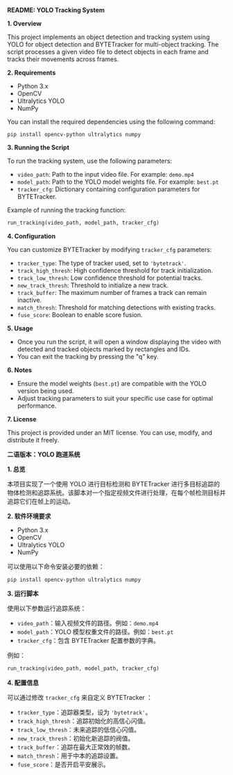 **README: YOLO Tracking System**

**1. Overview**

This project implements an object detection and tracking system using YOLO for object detection and BYTETracker for multi-object tracking. The script processes a given video file to detect objects in each frame and tracks their movements across frames.

**2. Requirements**

- Python 3.x
- OpenCV
- Ultralytics YOLO
- NumPy

You can install the required dependencies using the following command:

```
pip install opencv-python ultralytics numpy
```

**3. Running the Script**

To run the tracking system, use the following parameters:

- `video_path`: Path to the input video file. For example: `demo.mp4`
- `model_path`: Path to the YOLO model weights file. For example: `best.pt`
- `tracker_cfg`: Dictionary containing configuration parameters for BYTETracker.

Example of running the tracking function:

```python
run_tracking(video_path, model_path, tracker_cfg)
```

**4. Configuration**

You can customize BYTETracker by modifying `tracker_cfg` parameters:

- `tracker_type`: The type of tracker used, set to `'bytetrack'`.
- `track_high_thresh`: High confidence threshold for track initialization.
- `track_low_thresh`: Low confidence threshold for potential tracks.
- `new_track_thresh`: Threshold to initialize a new track.
- `track_buffer`: The maximum number of frames a track can remain inactive.
- `match_thresh`: Threshold for matching detections with existing tracks.
- `fuse_score`: Boolean to enable score fusion.

**5. Usage**

- Once you run the script, it will open a window displaying the video with detected and tracked objects marked by rectangles and IDs.
- You can exit the tracking by pressing the "q" key.

**6. Notes**

- Ensure the model weights (`best.pt`) are compatible with the YOLO version being used.
- Adjust tracking parameters to suit your specific use case for optimal performance.

**7. License**

This project is provided under an MIT license. You can use, modify, and distribute it freely.

**二语版本：YOLO 跑道系统**

**1. 总览**

本项目实现了一个使用 YOLO 进行目标检测和 BYTETracker 进行多目标追踪的物体检测和追踪系统。该脚本对一个指定视频文件进行处理，在每个帧检测目标并追踪它们在帧上的运动。

**2. 软件环境要求**

- Python 3.x
- OpenCV
- Ultralytics YOLO
- NumPy

可以使用以下命令安装必要的依赖：

```
pip install opencv-python ultralytics numpy
```

**3. 运行脚本**

使用以下参数运行追踪系统：

- `video_path`：输入视频文件的路径。例如：`demo.mp4`
- `model_path`：YOLO 模型权重文件的路径。例如：`best.pt`
- `tracker_cfg`：包含 BYTETracker 配置参数的字典。

例如：

```python
run_tracking(video_path, model_path, tracker_cfg)
```

**4. 配置信息**

可以通过修改 `tracker_cfg` 来自定义 BYTETracker ：

- `tracker_type`：追踪器类型，设为 `'bytetrack'`。
- `track_high_thresh`：追踪初始化的高信心闪值。
- `track_low_thresh`：未来追踪的低信心闪值。
- `new_track_thresh`：初始化新追踪的阀值。
- `track_buffer`：追踪在最大正常效的帧数。
- `match_thresh`：用于中本的追踪设置。
- `fuse_score`：是否开启平安展示。


